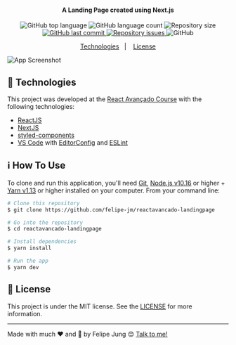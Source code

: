 <h4 align="center">
  A Landing Page created using Next.js
</h4>
<p align="center">
  <img alt="GitHub top language" src="https://img.shields.io/github/languages/top/felipe-jm/reactavancado-landingpage">

  <img alt="GitHub language count" src="https://img.shields.io/github/languages/count/felipe-jm/reactavancado-landingpage">

  <img alt="Repository size" src="https://img.shields.io/github/repo-size/felipe-jm/reactavancado-landingpage">
  <a href="https://github.com/felipe-jm/reactavancado-landingpage/commits/master">
    <img alt="GitHub last commit" src="https://img.shields.io/github/last-commit/felipe-jm/reactavancado-landingpage">
  </a>

  <a href="https://github.com/felipe-jm/reactavancado-landingpage/issues">
    <img alt="Repository issues" src="https://img.shields.io/github/issues/felipe-jm/reactavancado-landingpage">
  </a>

  <img alt="GitHub" src="https://img.shields.io/github/license/felipe-jm/reactavancado-landingpage">
</p>

<p align="center">
  <a href="#rocket-technologies">Technologies</a>&nbsp;&nbsp;&nbsp;|&nbsp;&nbsp;&nbsp;
  <a href="#memo-license">License</a>
</p>

![App Screenshot](https://res.cloudinary.com/dqcqifjms/image/upload/v1595780321/felipejung/reactavancado-landingpage.png)

## :rocket: Technologies

This project was developed at the [React Avançado Course](https://www.udemy.com/course/react-avancado) with the following technologies:

-  [ReactJS](https://reactjs.org/)
-  [NextJS](https://nextjs.org/)
-  [styled-components](https://www.styled-components.com/)
-  [VS Code][vc] with [EditorConfig][vceditconfig] and [ESLint][vceslint]

## :information_source: How To Use

To clone and run this application, you'll need [Git](https://git-scm.com), [Node.js v10.16][nodejs] or higher + [Yarn v1.13][yarn] or higher installed on your computer. From your command line:

```bash
# Clone this repository
$ git clone https://github.com/felipe-jm/reactavancado-landingpage

# Go into the repository
$ cd reactavancado-landingpage

# Install dependencies
$ yarn install

# Run the app
$ yarn dev
```

## :memo: License
This project is under the MIT license. See the [LICENSE](https://github.com/felipe-jm/reactavancado-landingpage/blob/master/LICENSE) for more information.

---

Made with much :heart: and :muscle: by Felipe Jung :blush: <a href="https://www.linkedin.com/in/felipe-jung/">Talk to me!</a>

[nodejs]: https://nodejs.org/
[yarn]: https://yarnpkg.com/
[vc]: https://code.visualstudio.com/
[vceditconfig]: https://marketplace.visualstudio.com/items?itemName=EditorConfig.EditorConfig
[vceslint]: https://marketplace.visualstudio.com/items?itemName=dbaeumer.vscode-eslint
